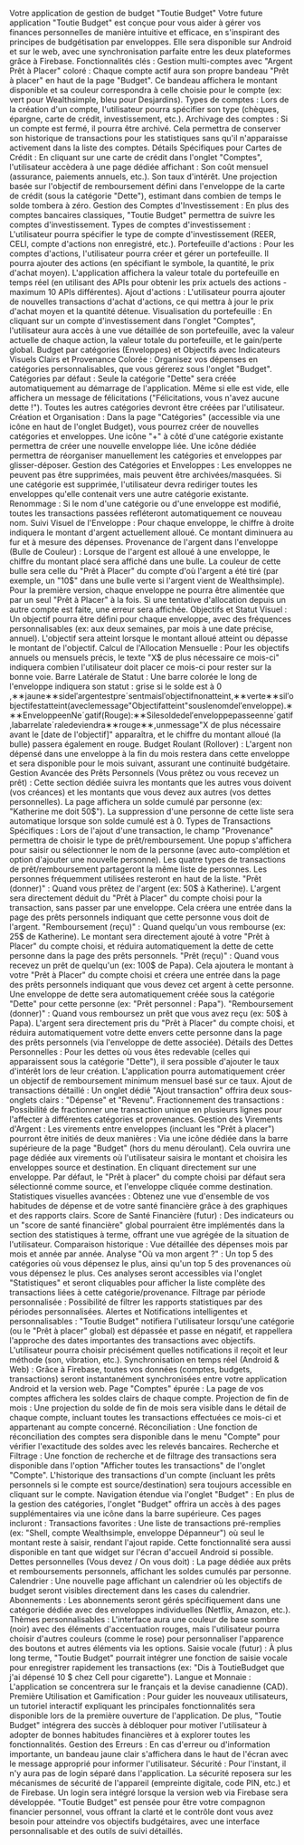 Votre application de gestion de budget "Toutie Budget"
Votre future application "Toutie Budget" est conçue pour vous aider à gérer vos finances personnelles de manière intuitive et efficace, en s'inspirant des principes de budgétisation par enveloppes. Elle sera disponible sur Android et sur le web, avec une synchronisation parfaite entre les deux plateformes grâce à Firebase.
Fonctionnalités clés :
Gestion multi-comptes avec "Argent Prêt à Placer" coloré : Chaque compte actif aura son propre bandeau "Prêt à placer" en haut de la page "Budget". Ce bandeau affichera le montant disponible et sa couleur correspondra à celle choisie pour le compte (ex: vert pour Wealthsimple, bleu pour Desjardins).
Types de comptes : Lors de la création d'un compte, l'utilisateur pourra spécifier son type (chèques, épargne, carte de crédit, investissement, etc.).
Archivage des comptes : Si un compte est fermé, il pourra être archivé. Cela permettra de conserver son historique de transactions pour les statistiques sans qu'il n'apparaisse activement dans la liste des comptes.
Détails Spécifiques pour Cartes de Crédit : En cliquant sur une carte de crédit dans l'onglet "Comptes", l'utilisateur accèdera à une page dédiée affichant :
Son coût mensuel (assurance, paiements annuels, etc.).
Son taux d'intérêt.
Une projection basée sur l'objectif de remboursement défini dans l'enveloppe de la carte de crédit (sous la catégorie "Dette"), estimant dans combien de temps le solde tombera à zéro.
Gestion des Comptes d'Investissement : En plus des comptes bancaires classiques, "Toutie Budget" permettra de suivre les comptes d'investissement.
Types de comptes d'investissement : L'utilisateur pourra spécifier le type de compte d'investissement (REER, CELI, compte d'actions non enregistré, etc.).
Portefeuille d'actions : Pour les comptes d'actions, l'utilisateur pourra créer et gérer un portefeuille. Il pourra ajouter des actions (en spécifiant le symbole, la quantité, le prix d'achat moyen). L'application affichera la valeur totale du portefeuille en temps réel (en utilisant des APIs pour obtenir les prix actuels des actions - maximum 10 APIs différentes).
Ajout d'actions : L'utilisateur pourra ajouter de nouvelles transactions d'achat d'actions, ce qui mettra à jour le prix d'achat moyen et la quantité détenue.
Visualisation du portefeuille : En cliquant sur un compte d'investissement dans l'onglet "Comptes", l'utilisateur aura accès à une vue détaillée de son portefeuille, avec la valeur actuelle de chaque action, la valeur totale du portefeuille, et le gain/perte global.
Budget par catégories (Enveloppes) et Objectifs avec Indicateurs Visuels Clairs et Provenance Colorée : Organisez vos dépenses en catégories personnalisables, que vous gérerez sous l'onglet "Budget".
Catégories par défaut : Seule la catégorie "Dette" sera créée automatiquement au démarrage de l'application. Même si elle est vide, elle affichera un message de félicitations ("Félicitations, vous n'avez aucune dette !"). Toutes les autres catégories devront être créées par l'utilisateur.
Création et Organisation : Dans la page "Catégories" (accessible via une icône en haut de l'onglet Budget), vous pourrez créer de nouvelles catégories et enveloppes. Une icône "+" à côté d'une catégorie existante permettra de créer une nouvelle enveloppe liée. Une icône dédiée permettra de réorganiser manuellement les catégories et enveloppes par glisser-déposer.
Gestion des Catégories et Enveloppes : Les enveloppes ne peuvent pas être supprimées, mais peuvent être archivées/masquées. Si une catégorie est supprimée, l'utilisateur devra rediriger toutes les enveloppes qu'elle contenait vers une autre catégorie existante.
Renommage : Si le nom d'une catégorie ou d'une enveloppe est modifié, toutes les transactions passées refléteront automatiquement ce nouveau nom.
Suivi Visuel de l'Enveloppe : Pour chaque enveloppe, le chiffre à droite indiquera le montant d'argent actuellement alloué. Ce montant diminuera au fur et à mesure des dépenses.
Provenance de l'argent dans l'enveloppe (Bulle de Couleur) : Lorsque de l'argent est alloué à une enveloppe, le chiffre du montant placé sera affiché dans une bulle. La couleur de cette bulle sera celle du "Prêt à Placer" du compte d'où l'argent a été tiré (par exemple, un "10$" dans une bulle verte si l'argent vient de Wealthsimple). Pour la première version, chaque enveloppe ne pourra être alimentée que par un seul "Prêt à Placer" à la fois. Si une tentative d'allocation depuis un autre compte est faite, une erreur sera affichée.
Objectifs et Statut Visuel : Un objectif pourra être défini pour chaque enveloppe, avec des fréquences personnalisables (ex: aux deux semaines, par mois à une date précise, annuel). L'objectif sera atteint lorsque le montant alloué atteint ou dépasse le montant de l'objectif.
Calcul de l'Allocation Mensuelle : Pour les objectifs annuels ou mensuels précis, le texte "X$ de plus nécessaire ce mois-ci" indiquera combien l'utilisateur doit placer ce mois-ci pour rester sur la bonne voie.
Barre Latérale de Statut : Une barre colorée le long de l'enveloppe indiquera son statut : grise si le solde est à 0 ,∗∗jaune∗∗sidel′argentestpreˊsentmaisl′objectifnonatteint,∗∗verte∗∗sil′objectifestatteint(aveclemessage"Objectifatteint"souslenomdel′enveloppe).∗∗∗EnveloppeenNeˊgatif(Rouge):∗∗Silesoldedel′enveloppepasseenneˊgatif,labarrelateˊraledeviendra∗∗rouge∗∗,unmessage"X de plus nécessaire avant le [date de l'objectif]" apparaîtra, et le chiffre du montant alloué (la bulle) passera également en rouge.
Budget Roulant (Rollover) : L'argent non dépensé dans une enveloppe à la fin du mois restera dans cette enveloppe et sera disponible pour le mois suivant, assurant une continuité budgétaire.
Gestion Avancée des Prêts Personnels (Vous prêtez ou vous recevez un prêt) : Cette section dédiée suivra les montants que les autres vous doivent (vos créances) et les montants que vous devez aux autres (vos dettes personnelles). La page affichera un solde cumulé par personne (ex: "Katherine me doit 50$"). La suppression d'une personne de cette liste sera automatique lorsque son solde cumulé est à 0.
Types de Transactions Spécifiques : Lors de l'ajout d'une transaction, le champ "Provenance" permettra de choisir le type de prêt/remboursement. Une popup s'affichera pour saisir ou sélectionner le nom de la personne (avec auto-complétion et option d'ajouter une nouvelle personne). Les quatre types de transactions de prêt/remboursement partageront la même liste de personnes. Les personnes fréquemment utilisées resteront en haut de la liste.
"Prêt (donner)" : Quand vous prêtez de l'argent (ex: 50$ à Katherine). L'argent sera directement déduit du "Prêt à Placer" du compte choisi pour la transaction, sans passer par une enveloppe. Cela créera une entrée dans la page des prêts personnels indiquant que cette personne vous doit de l'argent.
"Remboursement (reçu)" : Quand quelqu'un vous rembourse (ex: 25$ de Katherine). Le montant sera directement ajouté à votre "Prêt à Placer" du compte choisi, et réduira automatiquement la dette de cette personne dans la page des prêts personnels.
"Prêt (reçu)" : Quand vous recevez un prêt de quelqu'un (ex: 100$ de Papa). Cela ajoutera le montant à votre "Prêt à Placer" du compte choisi et créera une entrée dans la page des prêts personnels indiquant que vous devez cet argent à cette personne. Une enveloppe de dette sera automatiquement créée sous la catégorie "Dette" pour cette personne (ex: "Prêt personnel : Papa").
"Remboursement (donner)" : Quand vous remboursez un prêt que vous avez reçu (ex: 50$ à Papa). L'argent sera directement pris du "Prêt à Placer" du compte choisi, et réduira automatiquement votre dette envers cette personne dans la page des prêts personnels (via l'enveloppe de dette associée).
Détails des Dettes Personnelles : Pour les dettes où vous êtes redevable (celles qui apparaissent sous la catégorie "Dette"), il sera possible d'ajouter le taux d'intérêt lors de leur création. L'application pourra automatiquement créer un objectif de remboursement minimum mensuel basé sur ce taux.
Ajout de transactions détaillé : Un onglet dédié "Ajout transaction" offrira deux sous-onglets clairs : "Dépense" et "Revenu".
Fractionnement des transactions : Possibilité de fractionner une transaction unique en plusieurs lignes pour l'affecter à différentes catégories et provenances.
Gestion des Virements d'Argent : Les virements entre enveloppes (incluant les "Prêt à placer") pourront être initiés de deux manières :
Via une icône dédiée dans la barre supérieure de la page "Budget" (hors du menu déroulant). Cela ouvrira une page dédiée aux virements où l'utilisateur saisira le montant et choisira les enveloppes source et destination.
En cliquant directement sur une enveloppe. Par défaut, le "Prêt à placer" du compte choisi par défaut sera sélectionné comme source, et l'enveloppe cliquée comme destination.
Statistiques visuelles avancées : Obtenez une vue d'ensemble de vos habitudes de dépense et de votre santé financière grâce à des graphiques et des rapports clairs.
Score de Santé Financière (futur) : Des indicateurs ou un "score de santé financière" global pourraient être implémentés dans la section des statistiques à terme, offrant une vue agrégée de la situation de l'utilisateur.
Comparaison historique : Vue détaillée des dépenses mois par mois et année par année.
Analyse "Où va mon argent ?" : Un top 5 des catégories où vous dépensez le plus, ainsi qu'un top 5 des provenances où vous dépensez le plus. Ces analyses seront accessibles via l'onglet "Statistiques" et seront cliquables pour afficher la liste complète des transactions liées à cette catégorie/provenance.
Filtrage par période personnalisée : Possibilité de filtrer les rapports statistiques par des périodes personnalisées.
Alertes et Notifications intelligentes et personnalisables : "Toutie Budget" notifiera l'utilisateur lorsqu'une catégorie (ou le "Prêt à placer" global) est dépassée et passe en négatif, et rappellera l'approche des dates importantes des transactions avec objectifs. L'utilisateur pourra choisir précisément quelles notifications il reçoit et leur méthode (son, vibration, etc.).
Synchronisation en temps réel (Android & Web) : Grâce à Firebase, toutes vos données (comptes, budgets, transactions) seront instantanément synchronisées entre votre application Android et la version web.
Page "Comptes" épurée : La page de vos comptes affichera les soldes clairs de chaque compte.
Projection de fin de mois : Une projection du solde de fin de mois sera visible dans le détail de chaque compte, incluant toutes les transactions effectuées ce mois-ci et appartenant au compte concerné.
Réconciliation : Une fonction de réconciliation des comptes sera disponible dans le menu "Compte" pour vérifier l'exactitude des soldes avec les relevés bancaires.
Recherche et Filtrage : Une fonction de recherche et de filtrage des transactions sera disponible dans l'option "Afficher toutes les transactions" de l'onglet "Compte". L'historique des transactions d'un compte (incluant les prêts personnels si le compte est source/destination) sera toujours accessible en cliquant sur le compte.
Navigation étendue via l'onglet "Budget" : En plus de la gestion des catégories, l'onglet "Budget" offrira un accès à des pages supplémentaires via une icône dans la barre supérieure. Ces pages incluront :
Transactions favorites : Une liste de transactions pré-remplies (ex: "Shell, compte Wealthsimple, enveloppe Dépanneur") où seul le montant reste à saisir, rendant l'ajout rapide. Cette fonctionnalité sera aussi disponible en tant que widget sur l'écran d'accueil Android si possible.
Dettes personnelles (Vous devez / On vous doit) : La page dédiée aux prêts et remboursements personnels, affichant les soldes cumulés par personne.
Calendrier : Une nouvelle page affichant un calendrier où les objectifs de budget seront visibles directement dans les cases du calendrier.
Abonnements : Les abonnements seront gérés spécifiquement dans une catégorie dédiée avec des enveloppes individuelles (Netflix, Amazon, etc.).
Thèmes personnalisables : L'interface aura une couleur de base sombre (noir) avec des éléments d'accentuation rouges, mais l'utilisateur pourra choisir d'autres couleurs (comme le rose) pour personnaliser l'apparence des boutons et autres éléments via les options.
Saisie vocale (futur) : À plus long terme, "Toutie Budget" pourrait intégrer une fonction de saisie vocale pour enregistrer rapidement les transactions (ex: "Dis à ToutieBudget que j'ai dépensé 10 $ chez Cell pour cigarette").
Langue et Monnaie : L'application se concentrera sur le français et la devise canadienne (CAD).
Première Utilisation et Gamification : Pour guider les nouveaux utilisateurs, un tutoriel interactif expliquant les principales fonctionnalités sera disponible lors de la première ouverture de l'application. De plus, "Toutie Budget" intégrera des succès à débloquer pour motiver l'utilisateur à adopter de bonnes habitudes financières et à explorer toutes les fonctionnalités.
Gestion des Erreurs : En cas d'erreur ou d'information importante, un bandeau jaune clair s'affichera dans le haut de l'écran avec le message approprié pour informer l'utilisateur.
Sécurité : Pour l'instant, il n'y aura pas de login séparé dans l'application. La sécurité reposera sur les mécanismes de sécurité de l'appareil (empreinte digitale, code PIN, etc.) et de Firebase. Un login sera intégré lorsque la version web via Firebase sera développée.
"Toutie Budget" est pensée pour être votre compagnon financier personnel, vous offrant la clarté et le contrôle dont vous avez besoin pour atteindre vos objectifs budgétaires, avec une interface personnalisable et des outils de suivi détaillés.
